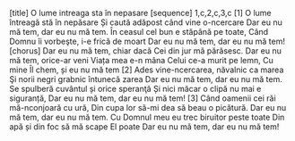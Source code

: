 [title] O lume intreaga sta în nepasare
[sequence] 1,c,2,c,3,c
[1]
O lume întreagă stă în nepăsare
Și caută adăpost când vine o-ncercare
Dar eu nu mă tem, dar eu nu mă tem.
În ceasul cel bun e stăpână pe toate,
Când Domnu îi vorbeşte, i-e frică de moart
Dar eu nu mă tem, dar eu nu mă tem!
[chorus]
Dar eu nu mă tem, chiar dacă
Cei din jur mă părăsesc.
Dar eu nu mă tem, orice-ar veni
Viața mea e-n mâna Celui ce-a murit pe lemn,
Cu mine Îl chem, și eu nu mă tem
[2]
Ades vine-ncercarea, năvalnic ca marea
Şi norii negri grabnic întunecă zarea
Dar eu nu mă tem, dar eu nu mă tem.
Se spulberă cuvântul și orice speranţă
Și nici măcar o clipă nu mai e siguranță,
Dar eu nu mă tem, dar eu nu mă tem!
[3]
Când oamenii cei răi mă-nconjoară cu ură,
Din cupa lor să-mi dea să beau o picătură.
Dar eu nu mă tem, dar eu nu mă tem.
Cu Domnul meu eu trec biruitor peste toate
Din apă și din foc să mă scape El poate
Dar eu nu mă tem, dar eu nu mă tem!

